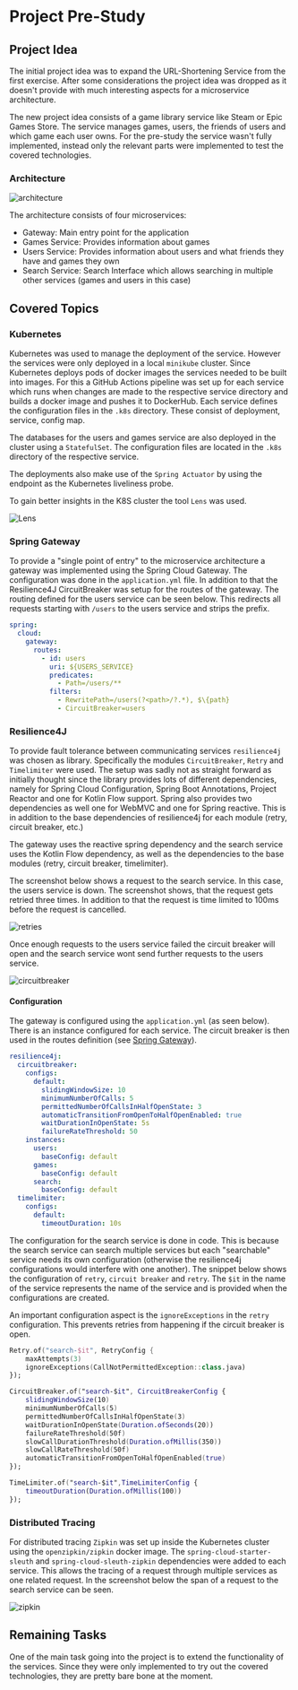 # Project Pre-Study

## Project Idea

The initial project idea was to expand the URL-Shortening Service from the first exercise.
After some considerations the project idea was dropped as it doesn't provide with much interesting aspects for a microservice architecture.

The new project idea consists of a game library service like Steam or Epic Games Store. The service manages games, users, the friends of users and which game each user owns.
For the pre-study the service wasn't fully implemented, instead only the relevant parts were implemented to test the covered technologies.

### Architecture

![architecture](doc/images/architecture.png)

The architecture consists of four microservices:

* Gateway: Main entry point for the application
* Games Service: Provides information about games
* Users Service: Provides information about users and what friends they have and games they own
* Search Service: Search Interface which allows searching in multiple other services (games and users in this case)

## Covered Topics

### Kubernetes

Kubernetes was used to manage the deployment of the service. However the services were only deployed in a local `minikube` cluster.
Since Kubernetes deploys pods of docker images the services needed to be built into images.
For this a GitHub Actions pipeline was set up for each service which runs when changes are made to the respective service directory and builds a docker image and pushes it to DockerHub.
Each service defines the configuration files in the `.k8s` directory. These consist of deployment, service, config map.

The databases for the users and games service are also deployed in the cluster using a `StatefulSet`. The configuration files are located in the `.k8s` directory of the respective service.

The deployments also make use of the `Spring Actuator` by using the endpoint as the Kubernetes liveliness probe.

To gain better insights in the K8S cluster the tool `Lens` was used.

![Lens](doc/images/lens.png)

### Spring Gateway

To provide a "single point of entry" to the microservice architecture a gateway was implemented using the Spring Cloud Gateway. The configuration was done in the `application.yml` file. In addition to that the Resilience4J CircuitBreaker was setup for the routes of the gateway. The routing defined for the users service can be seen below. This redirects all requests starting with `/users` to the users service and strips the prefix.

```yml
spring:
  cloud:
    gateway:
      routes:
        - id: users
          uri: ${USERS_SERVICE}
          predicates:
            - Path=/users/**
          filters:
            - RewritePath=/users(?<path>/?.*), $\{path}
            - CircuitBreaker=users
```

### Resilience4J

To provide fault tolerance between communicating services `resilience4j` was chosen as library.
Specifically the modules `CircuitBreaker`, `Retry` and `Timelimiter` were used.
The setup was sadly not as straight forward as initially thought since the library provides lots of different dependencies, namely for Spring Cloud Configuration, Spring Boot Annotations, Project Reactor and one for Kotlin Flow support. Spring also provides two dependencies as well one for WebMVC and one for Spring reactive. This is in addition to the base dependencies of resilience4j for each module (retry, circuit breaker, etc.)

The gateway uses the reactive spring dependency and the search service uses the Kotlin Flow dependency, as well as the dependencies to the base modules (retry, circuit breaker, timelimiter).

The screenshot below shows a request to the search service. In this case, the users service is down. The screenshot shows, that the request gets retried three times. In addition to that the request is time limited to 100ms before the request is cancelled.

![retries](doc/images/retries.png)

Once enough requests to the users service failed the circuit breaker will open and the search service wont send further requests to the users service.

![circuitbreaker](doc/images/circuitbreaker.png)

#### Configuration

The gateway is configured using the `application.yml` (as seen below). There is an instance configured for each service. The circuit breaker is then used in the routes definition (see [Spring Gateway](#spring-gateway)).

```yml
resilience4j:
  circuitbreaker:
    configs:
      default:
        slidingWindowSize: 10
        minimumNumberOfCalls: 5
        permittedNumberOfCallsInHalfOpenState: 3
        automaticTransitionFromOpenToHalfOpenEnabled: true
        waitDurationInOpenState: 5s
        failureRateThreshold: 50
    instances:
      users:
        baseConfig: default
      games:
        baseConfig: default
      search:
        baseConfig: default
  timelimiter:
    configs:
      default:
        timeoutDuration: 10s
```

The configuration for the search service is done in code. This is because the search service can search multiple services but each "searchable" service needs its own configuration (otherwise the resilience4j configurations would interfere with one another). The snippet below shows the configuration of `retry`, `circuit breaker` and `retry`. The `$it` in the name of the service represents the name of the service and is provided when the configurations are created.

An important configuration aspect is the `ignoreExceptions` in the `retry` configuration.
This prevents retries from happening if the circuit breaker is open.

```kotlin
Retry.of("search-$it", RetryConfig {
    maxAttempts(3)
    ignoreExceptions(CallNotPermittedException::class.java)
});

CircuitBreaker.of("search-$it", CircuitBreakerConfig {
    slidingWindowSize(10)
    minimumNumberOfCalls(5)
    permittedNumberOfCallsInHalfOpenState(3)
    waitDurationInOpenState(Duration.ofSeconds(20))
    failureRateThreshold(50f)
    slowCallDurationThreshold(Duration.ofMillis(350))
    slowCallRateThreshold(50f)
    automaticTransitionFromOpenToHalfOpenEnabled(true)
});

TimeLimiter.of("search-$it",TimeLimiterConfig {
    timeoutDuration(Duration.ofMillis(100))
});        
```

### Distributed Tracing

For distributed tracing `Zipkin` was set up inside the Kubernetes cluster using the `openzipkin/zipkin` docker image. The `spring-cloud-starter-sleuth` and `spring-cloud-sleuth-zipkin` dependencies were added to each service.
This allows the tracing of a request through multiple services as one related request.
In the screenshot below the span of a request to the search service can be seen.

![zipkin](doc/images/zipkin.png)

## Remaining Tasks

One of the main task going into the project is to extend the functionality of the services. Since they were only implemented to try out the covered technologies, they are pretty bare bone at the moment.
